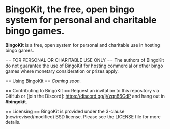 # BingoKit, the free, open bingo system for personal and charitable bingo games.

**BingoKit** is a free, open system for personal and charitable use in hosting bingo games.

== FOR PERSONAL OR CHARITABLE USE ONLY ==
The authors of BingoKit do not guarantee the use of BingoKit for hosting commercial or
other bingo games where monetary consideration or prizes apply.

== Using BingoKit ==
*Coming soon.*

== Contributing to BingoKit ==
Request an invitation to this repository via GitHub or [join the Discord]: https://discord.gg/jVzqn86GdP and hang out in **#bingokit**.

== Licensing ==
BingoKit is provided under the 3-clause (new/revised/modified) BSD license. Please see the LICENSE file for more details.